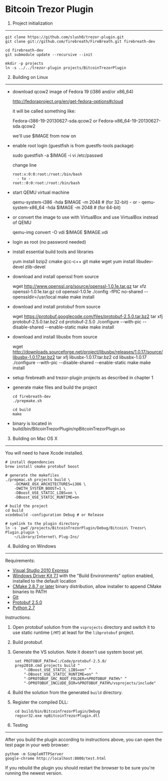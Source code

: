 Bitcoin Trezor Plugin
=====================

1. Project initialization
-------------------------

    git clone https://github.com/slush0/trezor-plugin.git
    git clone git://github.com/firebreath/FireBreath.git firebreath-dev

    cd firebreath-dev
    git submodule update --recursive --init

    mkdir -p projects
    ln -s ../../trezor-plugin projects/BitcoinTrezorPlugin


2. Building on Linux
--------------------

* download qcow2 image of Fedora 19 (i386 and/or x86_64)

    http://fedoraproject.org/en/get-fedora-options#cloud

  it will be called something like:

    Fedora-i386-19-20130627-sda.qcow2 or Fedora-x86_64-19-20130627-sda.qcow2

    we'll use $IMAGE from now on

* enable root login (guestfish is from guestfs-tools package)

    sudo guestfish -a $IMAGE -i vi /etc/passwd

    change line

      root:x:0:0:root:/root:/bin/bash
        - to -
      root::0:0:root:/root:/bin/bash

* start QEMU virtual machine

    qemu-system-i386 -hda $IMAGE -m 2048     # (for 32-bit)
      - or -
    qemu-system-x86_64 -hda $IMAGE -m 2048   # (for 64-bit)

* or convert the image to use with VirtualBox and use VirtualBox instead of QEMU

    qemu-img convert -O vdi $IMAGE $IMAGE.vdi

* login as root (no password needed)

* install essential build tools and libraries

    yum install bzip2 cmake gcc-c++ git make wget
    yum install libudev-devel zlib-devel

* download and install openssl from source

    wget http://www.openssl.org/source/openssl-1.0.1e.tar.gz
    tar xfz openssl-1.0.1e.tar.gz
    cd openssl-1.0.1e
    ./config -fPIC no-shared --openssldir=/usr/local
    make
    make install

* download and install protobuf from source

    wget https://protobuf.googlecode.com/files/protobuf-2.5.0.tar.bz2
    tar xfj protobuf-2.5.0.tar.bz2
    cd protobuf-2.5.0
    ./configure --with-pic --disable-shared --enable-static
    make
    make install

* download and install libusbx from source

    wget http://downloads.sourceforge.net/project/libusbx/releases/1.0.17/source/libusbx-1.0.17.tar.bz2
    tar xfj libusbx-1.0.17.tar.bz2
    cd libusbx-1.0.17
    ./configure --with-pic --disable-shared --enable-static
    make
    make install

* setup firebreath and trezor-plugin projects as described in chapter 1

* generate make files and build the project

      cd firebreath-dev
      ./prepmake.sh

      cd build
      make

* binary is located in build/bin/BitcoinTrezorPlugin/npBitcoinTrezorPlugin.so

3. Building on Mac OS X
-----------------------

You will need to have Xcode installed.

    # install dependencies
    brew install cmake protobuf boost

    # generate the makefiles
    ./prepmac.sh projects build \
        -DCMAKE_OSX_ARCHITECTURES=i386 \
        -DWITH_SYSTEM_BOOST=1 \
        -DBoost_USE_STATIC_LIBS=on \
        -DBoost_USE_STATIC_RUNTIME=on

    # build the project
    cd build
    xcodebuild -configuration Debug # or Release

    # symlink to the plugin directory
    ln -s `pwd`/projects/BitcoinTrezorPlugin/Debug/Bitcoin\ Trezor\ Plugin.plugin \
        ~/Library/Internet\ Plug-Ins/

4. Building on Windows
----------------------

Requirements:

- [Visual Studio 2010 Express](http://www.microsoft.com/express/Downloads/)
- [Windows Driver Kit 7.1](http://www.microsoft.com/express/Downloads/)
  with the "Build Environments" option enabled, installed to the
  default location
- [CMake 2.8.7 or later](http://www.cmake.org/cmake/resources/software.html)
  binary distribution, allow installer to append CMake binaries to
  PATH
- [Git](http://msysgit.github.io/)
- [Protobuf 2.5.0](https://code.google.com/p/protobuf/downloads/detail?name=protobuf-2.5.0.zip&can=2&q=)
- [Python 2.7](http://python.org/download/)

Instructions:

1. Open protobuf solution from the `vsprojects` directory and switch
   it to use static runtime (`/MT`) at least for the `libprotobuf`
   project.
2. Build protobuf.
3. Generate the VS solution. Note it doesn't use system boost yet.

        set PROTOBUF_PATH=C:/Code/protobuf-2.5.0/
        prep2010.cmd projects build ^
            "-DBoost_USE_STATIC_LIBS=on" ^
            "-DBoost_USE_STATIC_RUNTIME=on" ^
            "-DPROTOBUF_SRC_ROOT_FOLDER=%PROTOBUF_PATH%" ^
            "-DPROTOBUF_INCLUDE_DIR=%PROTOBUF_PATH%/vsprojects/include"

4. Build the solution from the generated `build` directory.
5. Register the compiled DLL:

        cd build/bin/BitcoinTrezorPlugin/Debug
        regsvr32.exe npBitcoinTrezorPlugin.dll

5. Testing
----------

After you build the plugin according to instructions above, you can
open the test page in your web browser:

    pythom -m SimpleHTTPServer
    google-chrome http://localhost:8000/test.html

If you rebuild the plugin you should restart the browser to be sure
you're running the newest version.
